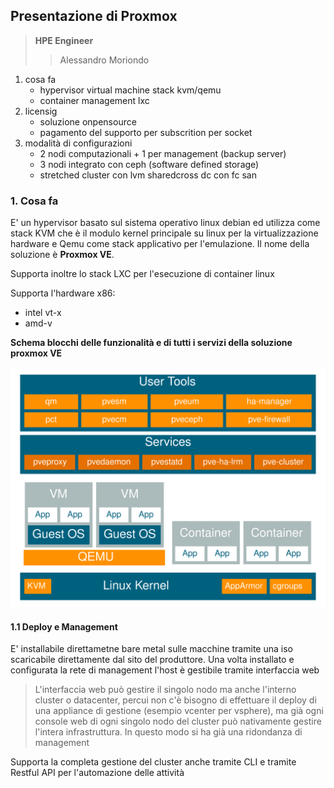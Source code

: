 ## Presentazione di Proxmox

> **HPE Engineer**
>> Alessandro Moriondo
   
1. cosa fa 
   - hypervisor virtual machine stack kvm/qemu
   - container management lxc
2. licensig
   - soluzione onpensource
   - pagamento del supporto per subscrition per socket
3. modalità di configurazioni
   - 2 nodi computazionali + 1 per management (backup server)
   - 3 nodi integrato con ceph (software defined storage)
   - stretched cluster con lvm sharedcross dc con fc san

### 1. Cosa fa

E' un hypervisor basato sul sistema operativo linux debian ed utilizza come stack KVM che è il modulo kernel principale su linux per la virtualizzazione hardware e Qemu come stack applicativo per l'emulazione. Il nome della soluzione è **Proxmox VE**.

Supporta inoltre lo stack LXC per l'esecuzione di container linux

Supporta l'hardware x86:
- intel vt-x
- amd-v

**Schema blocchi delle funzionalità e di tutti i servizi della soluzione proxmox VE**

![schema a blocchi proxmox](../images/proxmox_blocks.svg)

#### 1.1 Deploy e Management

E' installabile direttametne bare metal sulle macchine tramite una iso scaricabile direttamente dal sito del produttore. Una volta installato e configurata la rete di management l'host è gestibile tramite interfaccia web

> L'interfaccia web può gestire il singolo nodo ma anche l'interno cluster o datacenter, percui non c'è bisogno di effettuare il deploy di una appliance di gestione (esempio vcenter per vsphere), ma già ogni console web di ogni singolo nodo del cluster può nativamente gestire l'intera infrastruttura. In questo modo si ha già una ridondanza di management

Supporta la completa gestione del cluster anche tramite CLI e tramite Restful API per l'automazione delle attività